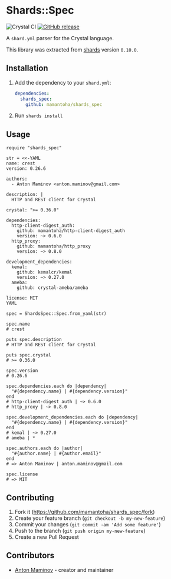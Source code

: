 # Shards::Spec

![Crystal CI](https://github.com/mamantoha/shards_spec/workflows/Crystal%20CI/badge.svg)
[![GitHub release](https://img.shields.io/github/release/mamantoha/shards_spec.svg)](https://github.com/mamantoha/shards_spec/releases)

A `shard.yml` parser for the Crystal language.

This library was extracted from [shards](https://github.com/crystal-lang/shards) version `0.10.0`.

## Installation

1. Add the dependency to your `shard.yml`:

   ```yaml
   dependencies:
     shards_spec:
       github: mamantoha/shards_spec
   ```

2. Run `shards install`

## Usage

```crystal
require "shards_spec"

str = <<-YAML
name: crest
version: 0.26.6

authors:
  - Anton Maminov <anton.maminov@gmail.com>

description: |
  HTTP and REST client for Crystal

crystal: ">= 0.36.0"

dependencies:
  http-client-digest_auth:
    github: mamantoha/http-client-digest_auth
    version: ~> 0.6.0
  http_proxy:
    github: mamantoha/http_proxy
    version: ~> 0.8.0

development_dependencies:
  kemal:
    github: kemalcr/kemal
    version: ~> 0.27.0
  ameba:
    github: crystal-ameba/ameba

license: MIT
YAML

spec = ShardsSpec::Spec.from_yaml(str)

spec.name
# crest

puts spec.description
# HTTP and REST client for Crystal

puts spec.crystal
# >= 0.36.0

spec.version
# 0.26.6

spec.dependencies.each do |dependency|
  "#{dependency.name} | #{dependency.version}"
end
# http-client-digest_auth | ~> 0.6.0
# http_proxy | ~> 0.8.0

spec.development_dependencies.each do |dependency|
  "#{dependency.name} | #{dependency.version}"
end
# kemal | ~> 0.27.0
# ameba | *

spec.authors.each do |author|
  "#{author.name} | #{author.email}"
end
# => Anton Maminov | anton.maminov@gmail.com

spec.license
# => MIT
```

## Contributing

1. Fork it (<https://github.com/mamantoha/shards_spec/fork>)
2. Create your feature branch (`git checkout -b my-new-feature`)
3. Commit your changes (`git commit -am 'Add some feature'`)
4. Push to the branch (`git push origin my-new-feature`)
5. Create a new Pull Request

## Contributors

- [Anton Maminov](https://github.com/mamantoha) - creator and maintainer
